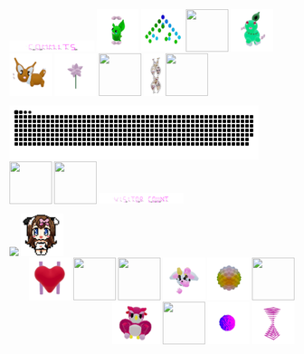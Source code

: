 


<div display="flex" align-content="flex-start">
<img src="./assets/commits.svg" width="150" height="20"/>
  <img src="./assets/grimLeaper.gif" width="75" height="75"/>
  <img src="./assets/binaryTree.gif" width="75" height="75"/>
  <img src="./assets/butterfree.gif" width="75" height="75"/>
  <img src="./assets/chikorita.gif" width="75" height="75"/>
  <img src="./assets/eevee.gif" width="75" height="75"/>
  <img src="./assets/flower.gif" width="75" height="75"/>
  <img src="./assets/flowerGarden.gif" width="75" height="75"/>
 
  <img src="./assets/gene.gif" width="35" height="75"/>
  <img src="./assets/growlithe.gif" width="75" height="75"/>
 </div>
 
 <div  display="flex" flex-direction="column" align="left">

  <a href=#><img src="contributions.svg" width="440" height="96"></a>
 <img src="./assets/fidgetToy.gif" width="75" height="75"/>
   <img src="./assets/rgbToVec3Colors.gif" width="75" height="75"/>
  <img src="./assets/visitorCount.svg" width="150" height="20"/>
 
  <img src="https://profile-counter.glitch.me/mollybeach/count.svg" />
  <img src="./assets/cowpic.png" width="75" height="75"/>
</div>




<div width="50%"  display="flex" align="right" align-content="flex-end">
  <img src="./assets/heart.gif" width="75" height="75"/>
  <img src="./assets/horseSea.gif" width="75" height="75"/>
  <img src="./assets/mandelbrot.gif" width="75" height="75"/>
  <img src="./assets/milkers.gif" width="75" height="75"/>
  <img src="./assets/poke.gif" width="75" height="75"/>
  <img src="./assets/purugly.gif" width="75" height="75"/>
  <img src="./assets/owl.gif" width="85" height="75"/>
  <img src="./assets/rattata.gif" width="75" height="75"/>
 
  <img src="./assets/virus.gif" width="75" height="75"/>
  <img src="./assets/zap.gif" width="75" height="75"/>
</div>

